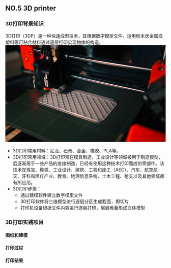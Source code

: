 ## NO.5 3D printer
### 3D打印背景知识
3D打印（3DP）是一种快速成型技术，其根据数字模型文件，运用粉末状金属或塑料等可粘合材料通过逐层打印实现物体的构造。
<img src="https://raw.githubusercontent.com/HOY78778/picstore/main/img/202212081429141.jpg"/>

* 3D打印常用材料：尼龙、石膏、合金、橡胶、PLA等。
* 3D打印常用领域：3D打印常在模具制造、工业设计等领域被用于制造模型，后逐渐用于一些产品的直接制造，已经有使用这种技术打印而成的零部件。该技术在珠宝、鞋类、工业设计、建筑、工程和施工（AEC）、汽车，航空航天、牙科和医疗产业、教育、地理信息系统、土木工程、枪支以及其他领域都有所应用。
* 3D打印步骤：
  * 通过建模软件建立数字模型文件
  * 3D打印软件将三维模型进行逐层分区生成截面，即切片
  * 打印机设备根据文件内容进行逐层打印，层层堆叠形成立体模型

### 3D打印实践项目
#### 图纸和建模
#### 打印过程
#### 打印结果